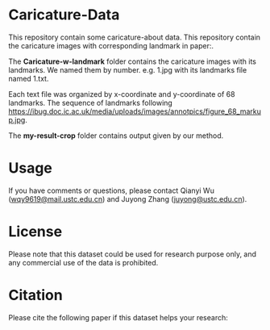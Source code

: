 # Caricature-Data
This repository contain some caricature-about data. 
This repository contain the caricature images with corresponding landmark in paper:. 

The **Caricature-w-landmark** folder contains the caricature images with its landmarks. We named them by number. e.g. 1.jpg with its landmarks file named 1.txt.

Each text file was organized by x-coordinate and y-coordinate of 68 landmarks. The sequence of landmarks following https://ibug.doc.ic.ac.uk/media/uploads/images/annotpics/figure_68_markup.jpg.

The **my-result-crop** folder contains output given by our method. 

# Usage
If you have comments or questions, please contact Qianyi Wu (wqy9619@mail.ustc.edu.cn) and Juyong Zhang (juyong@ustc.edu.cn).

# License
Please note that this dataset could be used for research purpose only, and any commercial use of the data is prohibited.

# Citation
Please cite the following paper if this dataset helps your research:

